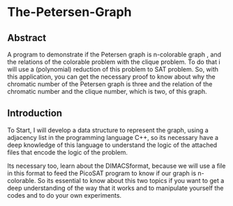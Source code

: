 # The-Petersen-Graph

## Abstract

A program to demonstrate if the Petersen graph is n-colorable graph , and the relations of the colorable problem with the clique problem. To do that i will use a (polynomial) reduction of this problem to SAT problem. So, with this application, you can get the necessary proof to know about why the chromatic number of the Petersen graph is three and the relation of the chromatic number and the clique number, which is two, of this graph.  



## Introduction

To Start, I will develop a data structure to represent the graph, using a adjacency list in the programming language C++, so its necessary have a deep knowledge of this language to understand the logic of the attached files that encode the logic of the problem.

Its necessary too, learn about the DIMACSformat, because we will use a file in this format to feed the PicoSAT program to know if our graph is n-colorable. So its essential to know about this two topics if you want to get a deep understanding of the way that it works and to manipulate yourself the codes and to do your own experiments.
